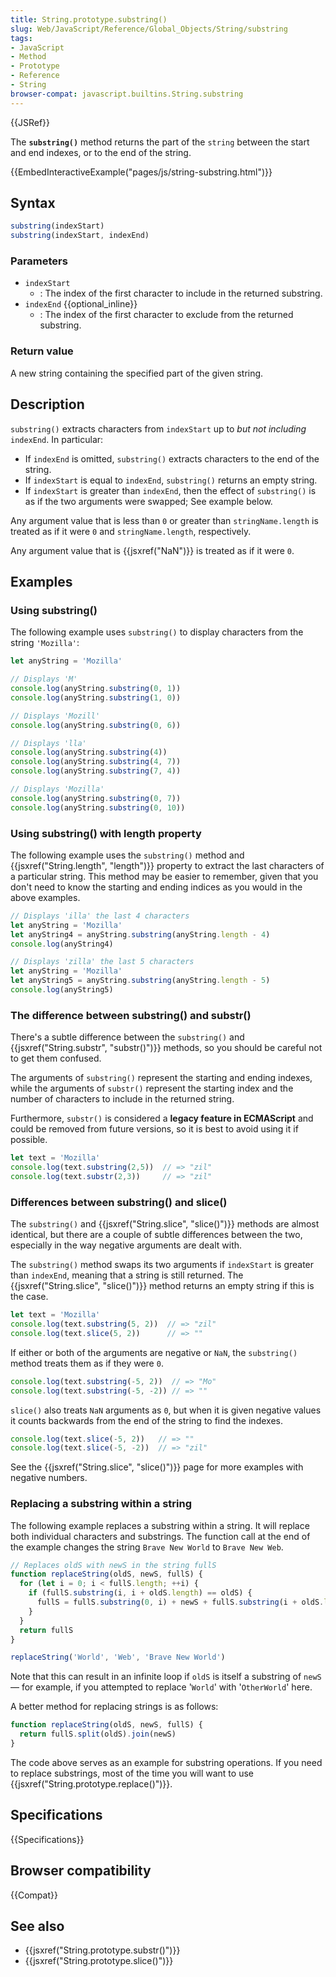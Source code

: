 ```yaml
---
title: String.prototype.substring()
slug: Web/JavaScript/Reference/Global_Objects/String/substring
tags:
- JavaScript
- Method
- Prototype
- Reference
- String
browser-compat: javascript.builtins.String.substring
---
```

{{JSRef}}

The **`substring()`** method returns the part of the `string` between the start
and end indexes, or to the end of the string.

{{EmbedInteractiveExample("pages/js/string-substring.html")}}

## Syntax

```js
substring(indexStart)
substring(indexStart, indexEnd)
```

### Parameters

- `indexStart`
  - : The index of the first character to include in the returned substring.
- `indexEnd` {{optional_inline}}
  - : The index of the first character to exclude from the returned substring.

### Return value

A new string containing the specified part of the given string.

## Description

`substring()` extracts characters from `indexStart` up to _but not including_
`indexEnd`. In particular:

- If `indexEnd` is omitted, `substring()` extracts characters to the end of the
  string.
- If `indexStart` is equal to `indexEnd`, `substring()` returns an empty string.
- If `indexStart` is greater than `indexEnd`, then the effect of `substring()`
  is as if the two arguments were swapped; See example below.

Any argument value that is less than `0` or greater than `stringName.length` is
treated as if it were `0` and `stringName.length`, respectively.

Any argument value that is {{jsxref("NaN")}} is treated as if it were
`0`.

## Examples

### Using substring()

The following example uses `substring()` to display characters from the string
`'Mozilla'`:

```js
let anyString = 'Mozilla'

// Displays 'M'
console.log(anyString.substring(0, 1))
console.log(anyString.substring(1, 0))

// Displays 'Mozill'
console.log(anyString.substring(0, 6))

// Displays 'lla'
console.log(anyString.substring(4))
console.log(anyString.substring(4, 7))
console.log(anyString.substring(7, 4))

// Displays 'Mozilla'
console.log(anyString.substring(0, 7))
console.log(anyString.substring(0, 10))
```

### Using substring() with length property

The following example uses the `substring()` method and
{{jsxref("String.length", "length")}} property to extract the last
characters of a particular string. This method may be easier to remember, given
that you don't need to know the starting and ending indices as you would in the
above examples.

```js
// Displays 'illa' the last 4 characters
let anyString = 'Mozilla'
let anyString4 = anyString.substring(anyString.length - 4)
console.log(anyString4)

// Displays 'zilla' the last 5 characters
let anyString = 'Mozilla'
let anyString5 = anyString.substring(anyString.length - 5)
console.log(anyString5)
```

### The difference between substring() and substr()

There's a subtle difference between the `substring()` and
{{jsxref("String.substr", "substr()")}} methods, so you should be
careful not to get them confused.

The arguments of `substring()` represent the starting and ending indexes, while
the arguments of `substr()` represent the starting index and the number of
characters to include in the returned string.

Furthermore, `substr()` is considered a **legacy feature in ECMAScript** and
could be removed from future versions, so it is best to avoid using it if
possible.

```js
let text = 'Mozilla'
console.log(text.substring(2,5))  // => "zil"
console.log(text.substr(2,3))     // => "zil"
```

### Differences between substring() and slice()

The `substring()` and {{jsxref("String.slice", "slice()")}} methods
are almost identical, but there are a couple of subtle differences between the
two, especially in the way negative arguments are dealt with.

The `substring()` method swaps its two arguments if `indexStart` is greater than
`indexEnd`, meaning that a string is still returned. The
{{jsxref("String.slice", "slice()")}} method returns an empty string
if this is the case.

```js
let text = 'Mozilla'
console.log(text.substring(5, 2))  // => "zil"
console.log(text.slice(5, 2))      // => ""
```

If either or both of the arguments are negative or `NaN`, the `substring()`
method treats them as if they were `0`.

```js
console.log(text.substring(-5, 2))  // => "Mo"
console.log(text.substring(-5, -2)) // => ""
```

`slice()` also treats `NaN` arguments as `0`, but when it is given negative
values it counts backwards from the end of the string to find the indexes.

```js
console.log(text.slice(-5, 2))   // => ""
console.log(text.slice(-5, -2))  // => "zil"
```

See the {{jsxref("String.slice", "slice()")}} page for more examples
with negative numbers.

### Replacing a substring within a string

The following example replaces a substring within a string. It will replace both
individual characters and substrings. The function call at the end of the
example changes the string `Brave New World` to `Brave New Web`.

```js
// Replaces oldS with newS in the string fullS
function replaceString(oldS, newS, fullS) {
  for (let i = 0; i < fullS.length; ++i) {
    if (fullS.substring(i, i + oldS.length) == oldS) {
      fullS = fullS.substring(0, i) + newS + fullS.substring(i + oldS.length, fullS.length)
    }
  }
  return fullS
}

replaceString('World', 'Web', 'Brave New World')
```

Note that this can result in an infinite loop if `oldS` is itself a substring of
`newS` — for example, if you attempted to replace '`World`' with '`OtherWorld`'
here.

A better method for replacing strings is as follows:

```js
function replaceString(oldS, newS, fullS) {
  return fullS.split(oldS).join(newS)
}
```

The code above serves as an example for substring operations. If you need to
replace substrings, most of the time you will want to use
{{jsxref("String.prototype.replace()")}}.

## Specifications

{{Specifications}}

## Browser compatibility

{{Compat}}

## See also

- {{jsxref("String.prototype.substr()")}}
- {{jsxref("String.prototype.slice()")}}
